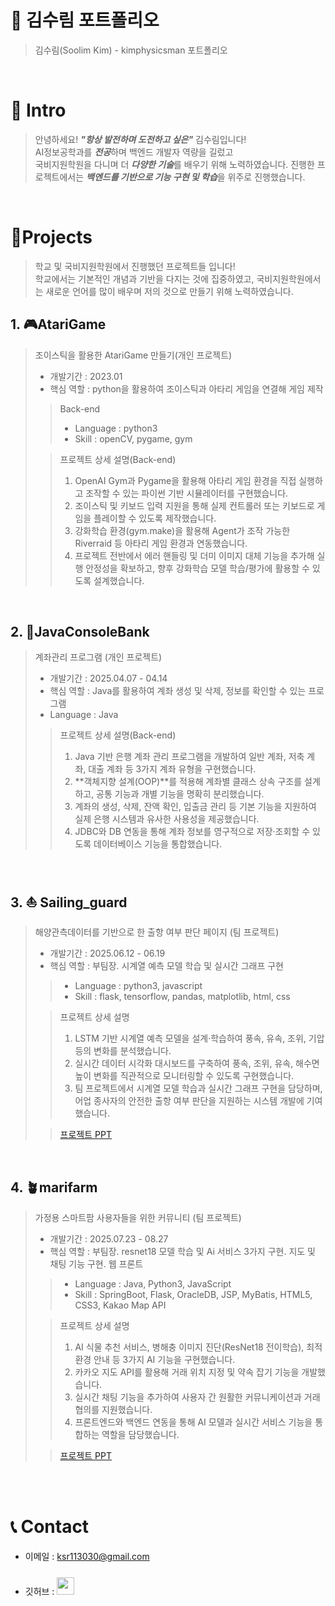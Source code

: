 # 📜 김수림 포트폴리오

> 김수림(Soolim Kim) - kimphysicsman 포트폴리오

<br />

# 👋 Intro

> 안녕하세요! ***"항상 발전하며 도전하고 싶은"*** 김수림입니다!  
> AI정보공학과를 ***전공***하며 백엔드 개발자 역량을 길렀고  
> 국비지원학원을 다니며 더 ***다양한 기술***를 배우기 위해 노력하였습니다.
> 진행한 프로젝트에서는 ***백엔드를 기반으로 기능 구현 및 학습***을 위주로 진행했습니다.

<br />

# 📝Projects
> 학교 및 국비지원학원에서 진행했던 프로젝트들 입니다!  
> 학교에서는 기본적인 개념과 기반을 다지는 것에 집중하였고, 
> 국비지원학원에서는 새로운 언어를 많이 배우며 저의 것으로 만들기 위해 노력하였습니다.

## 1. 🎮AtariGame 

> 조이스틱을 활용한 AtariGame 만들기(개인 프로젝트)
>
> - 개발기간 : 2023.01
> - 핵심 역할 : python을 활용하여 조이스틱과 아타리 게임을 연결해 게임 제작
>
>> Back-end
>> - Language : python3  
>> - Skill : openCV, pygame, gym
> 
>> 프로젝트 상세 설명(Back-end)
>> 1. OpenAI Gym과 Pygame을 활용해 아타리 게임 환경을 직접 실행하고 조작할 수 있는 파이썬 기반 시뮬레이터를 구현했습니다.
>> 2. 조이스틱 및 키보드 입력 지원을 통해 실제 컨트롤러 또는 키보드로 게임을 플레이할 수 있도록 제작했습니다.
>> 3. 강화학습 환경(gym.make)을 활용해 Agent가 조작 가능한 Riverraid 등 아타리 게임 환경과 연동했습니다.
>> 4. 프로젝트 전반에서 에러 핸들링 및 더미 이미지 대체 기능을 추가해 실행 안정성을 확보하고, 향후 강화학습 모델 학습/평가에 활용할 수 있도록 설계했습니다.
>

<br />

## 2. 🏦JavaConsoleBank

> 계좌관리 프로그램 (개인 프로젝트)
>
> - 개발기간 : 2025.04.07 - 04.14
> - 핵심 역할 : Java를 활용하여 계좌 생성 및 삭제, 정보를 확인할 수 있는 프로그램 
> - Language : Java
>
>> 프로젝트 상세 설명(Back-end)
>> 1. Java 기반 은행 계좌 관리 프로그램을 개발하여 일반 계좌, 저축 계좌, 대출 계좌 등 3가지 계좌 유형을 구현했습니다.
>> 2. **객체지향 설계(OOP)**를 적용해 계좌별 클래스 상속 구조를 설계하고, 공통 기능과 개별 기능을 명확히 분리했습니다.
>> 3. 계좌의 생성, 삭제, 잔액 확인, 입출금 관리 등 기본 기능을 지원하여 실제 은행 시스템과 유사한 사용성을 제공했습니다.
>> 4. JDBC와 DB 연동을 통해 계좌 정보를 영구적으로 저장·조회할 수 있도록 데이터베이스 기능을 통합했습니다.
>

<br />

## 3. ⛵ Sailing_guard

> 해양관측데이터를 기반으로 한 출항 여부 판단 페이지 (팀 프로젝트)
>
> - 개발기간 : 2025.06.12 - 06.19
> - 핵심 역할 : 부팀장. 시계열 예측 모델 학습 및 실시간 그래프 구현
>> - Language : python3, javascript
>> - Skill : flask, tensorflow, pandas, matplotlib, html, css 
>
>> 프로젝트 상세 설명
>> 1. LSTM 기반 시계열 예측 모델을 설계·학습하여 풍속, 유속, 조위, 기압 등의 변화를 분석했습니다.
>> 2. 실시간 데이터 시각화 대시보드를 구축하여 풍속, 조위, 유속, 해수면 높이 변화를 직관적으로 모니터링할 수 있도록 구현했습니다.
>> 3. 팀 프로젝트에서 시계열 모델 학습과 실시간 그래프 구현을 담당하며, 어업 종사자의 안전한 출항 여부 판단을 지원하는 시스템 개발에 기여했습니다.
>
>> [프로젝트 PPT](https://drive.google.com/file/d/1QuWxg1ZF3oiTHVU9Cs058oUakZpUe_If/view?usp=sharing)
<br />

## 4. 🪴marifarm

> 가정용 스마트팜 사용자들을 위한 커뮤니티 (팀 프로젝트)
>
> - 개발기간 : 2025.07.23 - 08.27
> - 핵심 역할 : 부팀장. resnet18 모델 학습 및 Ai 서비스 3가지 구현. 지도 및 채팅 기능 구현. 웹 프론트 
>> - Language : Java, Python3, JavaScript
>> - Skill : SpringBoot, Flask, OracleDB, JSP, MyBatis, HTML5, CSS3, Kakao Map API
>
>> 프로젝트 상세 설명
>> 1. AI 식물 추천 서비스, 병해충 이미지 진단(ResNet18 전이학습), 최적 환경 안내 등 3가지 AI 기능을 구현했습니다.
>> 2. 카카오 지도 API를 활용해 거래 위치 지정 및 약속 잡기 기능을 개발했습니다.
>> 3. 실시간 채팅 기능을 추가하여 사용자 간 원활한 커뮤니케이션과 거래 협의를 지원했습니다.
>> 4. 프론트엔드와 백엔드 연동을 통해 AI 모델과 실시간 서비스 기능을 통합하는 역할을 담당했습니다.
>
>> [프로젝트 PPT](https://drive.google.com/file/d/1QuWxg1ZF3oiTHVU9Cs058oUakZpUe_If/view?usp=sharing)

<br />
<br />

# 📞 Contact

- 이메일 : ksr113030@gmail.com
- 깃허브 : <a href="https://github.com/tnfla1130">
  <img src="https://user-images.githubusercontent.com/68724828/185908612-22f4d219-78a7-4de7-bb02-deecaa63bffa.png" height="28px" style="margin-top: 10px" />
  </a>

  </a>
